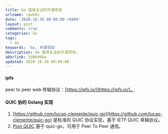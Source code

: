 ```yaml
---
title: Go 值得关注的开源项目
urlname: rpwk9i
date: '2020-10-30 00:00:00 +0800'
layout: post
comments: true
categories: Go
tags:
  - Go
keywords: 'Go, 开源项目'
description: Go 值得关注的开源项目。
abbrlink: 5d0690ba
updated: 2020-10-30 00:00:00
---
```


#### ipfs

peer to peer web 传输协议：[https://ipfs.io/](https://ipfs.io/)。

#### QUIC 协的 Golang 实现

1. [https://github.com/lucas-clemente/quic-go](https://github.com/lucas-clemente/quic-go) 是标准的 QUIC 协议实现，基于 IETF QUIC 草稿协议。
1. [Pion QUIC](https://github.com/pion/quic) 基于 quic-go，可用于 Peer To Peer 通信。
